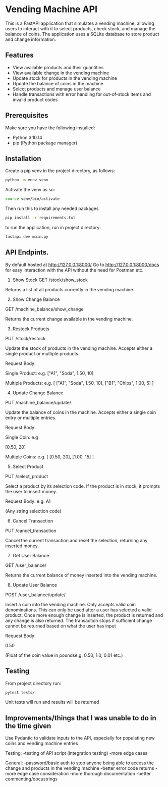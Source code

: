 # Vending Machine API

This is a FastAPI application that simulates a vending machine, allowing users to interact with it to select products, check stock, and manage the balance of coins. The application uses a SQLite database to store product and change information.

## Features

- View available products and their quantities
- View available change in the vending machine
- Update stock for products in the vending machine
- Update the balance of coins in the machine
- Select products and manage user balance
- Handle transactions with error handling for out-of-stock items and invalid product codes

## Prerequisites

Make sure you have the following installed:

- Python 3.10.14
- pip (Python package manager)

## Installation

Create a pip venv in the project directory, as follows:

```bash
python -m venv venv
```
Activate the venv as so:

```bash
source venv/bin/activate
```
Then run this to install any needed packages
```bash
pip install -r requirements.txt 
```
to run the application, run in project directory:

```bash
fastapi dev main.py
```


## API Endpints. 
By default hosted at http://127.0.0.1:8000/
Go to http://127.0.0.1:8000/docs for easy interaction with the API without the need for Postman etc.

1. Show Stock
GET /stock/show_stock

Returns a list of all products currently in the vending machine.

2. Show Change Balance

GET /machine_balance/show_change

Returns the current change available in the vending machine.

3. Restock Products

PUT /stock/restock

Update the stock of products in the vending machine. Accepts either a single product or multiple products.

Request Body:

Single Product:
e.g.
["A1", "Soda", 1.50, 10]

Multiple Products:
e.g.
    [
        ["A1", "Soda", 1.50, 10],
        ["B1", "Chips", 1.00, 5]
    ]

4. Update Change Balance

PUT /machine_balance/update/

Update the balance of coins in the machine. Accepts either a single coin entry or multiple entries.

Request Body:

Single Coin:
e.g

[0.50, 20]

Multiple Coins:
e.g.
    [
        [0.50, 20],
        [1.00, 15]
    ]

5. Select Product

PUT /select_product

Select a product by its selection code. If the product is in stock, it prompts the user to insert money.

Request Body:
 e.g.
A1

(Any string selection code)

6. Cancel Transaction

PUT /cancel_transaction

Cancel the current transaction and reset the selection, returning any inserted money.

7. Get User Balance

GET /user_balance/

Returns the current balance of money inserted into the vending machine.

8. Update User Balance

POST /user_balance/update/

Insert a coin into the vending machine. Only accepts valid coin denominations. 
This can only be used after a user has selected a valid product. Once more enough change is inserted,
the product is returned and any change is also returned. The transaction stops if sufficient change
cannot be returned based on what the user has input

Request Body:

0.50

(Float of the coin value in poundse.g. 0.50, 1.0, 0.01 etc.)


## Testing
From project directory run:
```bash
pytest tests/
```
Unit tests will run and results will be returned

## Improvements/things that I was unable to do in the time given
Use Pydantic to validate inputs to the API, especially for populating new coins 
and vending machine entries

Testing:
-testing of API script (integration testing)
-more edge cases

General:
-password/basic auth to stop anyone being able to access the change and products in the vending machine
-better error code returns
-more edge case consideration
-more thorough documentation
-better commenting/docustrings


